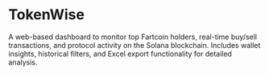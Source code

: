 # TokenWise
A web-based dashboard to monitor top Fartcoin holders, real-time buy/sell transactions, and protocol activity on the Solana blockchain. Includes wallet insights, historical filters, and Excel export functionality for detailed analysis.
